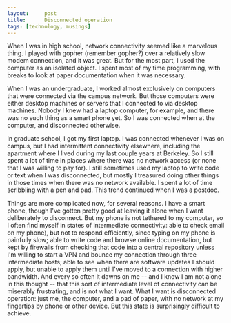 ```yaml
---
layout:     post
title:      Disconnected operation
tags: [technology, musings]
---
```


When I was in high school, network connectivity seemed like a marvelous thing.
I played with gopher (remember gopher?) over a relatively slow modem connection,
and it was great.  But for the most part, I used the computer as an isolated
object.  I spent most of my time programming, with breaks to look at paper
documentation when it was necessary.

When I was an undergraduate, I worked almost exclusively on computers that were
connected via the campus network.  But those computers were either desktop
machines or servers that I connected to via desktop machines.  Nobody I knew
had a laptop computer, for example, and there was no such thing as a smart
phone yet.  So I was connected when at the computer, and disconnected
otherwise.

In graduate school, I got my first laptop.  I was connected whenever I was on
campus, but I had intermittent connectivity elsewhere, including the apartment
where I lived during my last couple years at Berkeley.  So I still spent a lot
of time in places where there was no network access (or none that I was willing
to pay for).  I still sometimes used my laptop to write code or text when I was
disconnected, but mostly I treasured doing other things in those times when
there was no network available.  I spent a lot of time scribbling with a pen
and pad.  This trend continued when I was a postdoc.

Things are more complicated now, for several reasons.  I have a smart phone,
though I've gotten pretty good at leaving it alone when I want deliberately to
disconnect.  But my phone is not tethered to my computer, so I often find
myself in states of intermediate connectivity: able to check email on my
phone), but not to respond efficiently, since typing on my phone is painfully
slow; able to write code and browse online documentation, but kept by firewalls
from checking that code into a central repository unless I'm willing to start a
VPN and bounce my connection through three intermediate hosts; able to see when
there are software updates I should apply, but unable to apply them until I've
moved to a connection with higher bandwidth.  And every so often it dawns on me
-- and I know I am not alone in this thought -- that this sort of intermediate
level of connectivity can be miserably frustrating, and is not what I want.
What I want is disconnected operation: just me, the computer, and a pad of
paper, with no network at my fingertips by phone or other device.  But this
state is surprisingly difficult to achieve.
